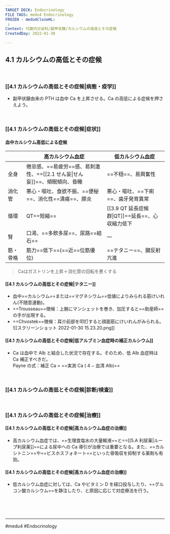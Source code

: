 ```yaml
---
TARGET DECK: Endocrinology
FILE TAGS: medu4 Endocrinology
FROZEN - medu4ClozeHL:
 : 
Context: 代謝内分泌科/副甲状腺/カルシウムの高低とその症候
CreatedDay: 2022-01-30

---
```


## 4.1 カルシウムの高低とその症候

<br>

### [[4.1 カルシウムの高低とその症候|病態・疫学]]
* 副甲状腺由来の PTH は血中 Ca を上昇させる。Ca の高低による症候を押さえよう。

<br>

### [[4.1 カルシウムの高低とその症候|症状]]
#### 血中カルシウム高低による症候
| |高カルシウム血症|低カルシウム血症|
|---|---|---|
|全身|倦怠感、==易疲労==感、易刺激性、==[[2.1 せん妄\|せん妄]]==、傾眠傾向、昏睡|==不穏==、易興奮性|
|消化管|悪心・嘔吐、食欲不振、==便秘==、消化性==潰瘍==、膵炎|悪心・嘔吐、==下痢==、歯牙発育異常
|循環|QT==短縮==|[[3.9 QT 延長症候群\|QT]]==延長==、心収縮力低下|
|腎|口渇、==多飲多尿==、尿路==結石==|—|
|筋・骨格|筋力==低下==(==近==位筋優位)|==テタニー==、腱反射亢進|
<!--ID: 1643709295899-->


> Caはガストリンを上昇＋消化管の回転を悪くする



#### [[4.1 カルシウムの高低とその症候|テタニー]]
* 血中==カルシウム==または==マグネシウム==低値によりみられる筋けいれん(不随意運動)。
* ==Trousseau==徴候：上腕にマンシェットを巻き、加圧すると==助産師==の手が出現する。 
* ==Chvostek==徴候：耳介前部を叩打すると顔面筋にけいれんがみられる。
![[スクリーンショット 2022-01-30 15.23.20.png]]
<!--ID: 1643709295906-->





#### [[4.1 カルシウムの高低とその症候|低アルブミン血症時の補正カルシウム]]
* Ca は血中で Alb と結合した状況で存在する。そのため、低 Alb 血症時は Ca 補正すべきだ。    
Payne の式：補正 Ca = ==実測 Ca ( 4 − 血清 Alb)==
<!--ID: 1643709295912-->



<br>

### [[4.1 カルシウムの高低とその症候|診断/検査]]


<br>

### [[4.1 カルシウムの高低とその症候|治療]]
#### [[4.1 カルシウムの高低とその症候|高カルシウム血症の治療]]
* 高カルシウム血症では、==生理食塩水の大量輸液==と==[[5.A 利尿薬|ループ利尿薬]]==による尿中への Ca 導引が治療では重要となる。また、==カルシトニン==や==ビスホスフォネート==といった骨吸収を抑制する薬剤も有効。
<!--ID: 1657541366197-->




#### [[4.1 カルシウムの高低とその症候|高カルシウム血症の治療]]
* 低カルシウム血症に対しては、Ca やビタミン D を経口投与したり、==グルコン酸カルシウム==を静注したり、と原因に応じて対症療法を行う。
<!--ID: 1657541366212-->





<br><br><br>

---
#medu4 #Endocrinology 